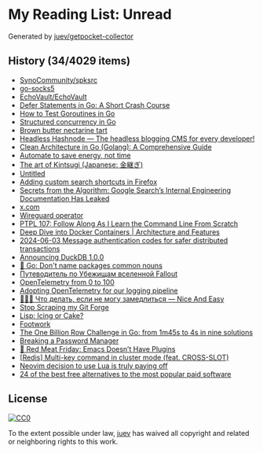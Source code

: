 # My Reading List: Unread

Generated by [juev/getpocket-collector](https://github.com/juev/getpocket-collector)

## History (34/4029 items)

- [SynoCommunity/spksrc](https://github.com/SynoCommunity/spksrc)
- [go-socks5](https://github.com/armon/go-socks5)
- [EchoVault/EchoVault](https://github.com/EchoVault/EchoVault)
- [Defer Statements in Go: A Short Crash Course](https://dev.to/blazingbits/defer-statements-in-go-a-short-crash-course-31ab)
- [How to Test Goroutines in Go](https://josestg.medium.com/how-to-test-goroutines-in-go-4a95b5ec1163)
- [Structured concurrency in Go](https://medium.com/@okoanton/structured-concurrency-in-go-c6e8cb1e2af7)
- [Brown butter nectarine tart](https://stephango.com/brown-butter-nectarine-tart)
- [Headless Hashnode — The headless blogging CMS for every developer!](https://hashnode.com/headless)
- [Clean Architecture in Go (Golang): A Comprehensive Guide](https://medium.com/@omidahn/clean-architecture-in-go-golang-a-comprehensive-guide-f8e422b7bfae)
- [Automate to save energy, not time](https://www.johndcook.com/blog/2015/12/22/automate-to-save-mental-energy-not-time/)
- [The art of Kintsugi (Japanese: 金継ぎ)](https://fellerts.no/projects/kintsugi.php)
- [Untitled](https://notes.volution.ro/v1/2022/09/notes/b08118d8/)
- [Adding custom search shortcuts in Firefox](https://brettterpstra.com/2024/06/02/adding-custom-search-shortcuts-in-firefox/)
- [Secrets from the Algorithm: Google Search’s Internal Engineering Documentation Has Leaked](https://ipullrank.com/google-algo-leak)
- [x.com](https://twitter.com/x/migrate?tok=7b2265223a222f666561726c6573735f726973696e672f7374617475732f313739333938383532373735373134343130322f3f72775f74745f7468726561643d54727565222c2274223a313731373336323334367d6ade150b32c1bf83565e078c52527d6e)
- [Wireguard operator](https://github.com/jodevsa/wireguard-operator)
- [PTPL 107: Follow Along As I Learn the Command Line From Scratch](https://www.blog.plaintextpaperless.com/p/ptpl107-follow-along-as-i-learn-the-command-line)
- [Deep Dive into Docker Containers | Architecture and Features](https://medium.com/@dmosyan/deep-dive-into-docker-containers-architecture-and-features-530a937f4c87)
- [2024-06-03 Message authentication codes for safer distributed transactions](https://mazzo.li/posts/mac-distributed-tx.html)
- [Announcing DuckDB 1.0.0](https://duckdb.org/2024/06/03/announcing-duckdb-100.html)
- [🔗 Go: Don't name packages common nouns](https://brandur.org/fragments/go-no-common-nouns)
- [Путеводитель по Убежищам вселенной Fallout](https://www.mirf.ru/worlds/putevoditel-po-ubezhischam-vselennoj-fallout/)
- [OpenTelemetry from 0 to 100](https://nais.io/blog/posts/otel-from-0-to-100/)
- [Adopting OpenTelemetry for our logging pipeline](https://blog.cloudflare.com/adopting-opentelemetry-for-our-logging-pipeline)
- [👨🏻‍🏭 Что делать, если не могу замедлиться — Nice And Easy](https://www.niceandeasy.me/daily/energy-vs-calm)
- [Stop Scraping my Git Forge](https://gabrielsimmer.com/blog/stop-scraping-git-forge)
- [Lisp: Icing or Cake?](https://dthompson.us/posts/lisp-icing-or-cake.html)
- [Footwork](https://www.futilitycloset.com/2024/05/31/footwork-10/)
- [The One Billion Row Challenge in Go: from 1m45s to 4s in nine solutions](https://benhoyt.com/writings/go-1brc/)
- [Breaking a Password Manager](https://www.schneier.com/blog/archives/2024/06/breaking-a-password-manager.html)
- [🥩 Red Meat Friday: Emacs Doesn’t Have Plugins](https://irreal.org/blog/?p=12210)
- [[Redis] Multi-key command in cluster mode (feat. CROSS-SLOT)](https://medium.com/@mbh023/redis-multi-key-command-in-cluster-mode-feat-cross-slot-ec27b999f169)
- [Neovim decision to use Lua is truly paying off](https://www.reddit.com/r/neovim/comments/1d6jy4h/neovim_decision_to_use_lua_is_truly_paying_off/)
- [24 of the best free alternatives to the most popular paid software](https://www.xda-developers.com/x-best-free-alternatives-to-the-most-popular-paid-software/)

## License

[![CC0](https://mirrors.creativecommons.org/presskit/buttons/88x31/svg/cc-zero.svg)](https://creativecommons.org/publicdomain/zero/1.0/)

To the extent possible under law, [juev](https://github.com/juev) has waived all copyright and related or neighboring rights to this work.
